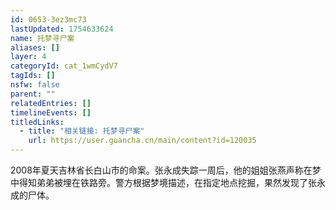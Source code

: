 ```yaml
---
id: 0653-3ez3mc73
lastUpdated: 1754633624
name: 托梦寻尸案
aliases: []
layer: 4
categoryId: cat_1wmCydV7
tagIds: []
nsfw: false
parent: ""
relatedEntries: []
timelineEvents: []
titledLinks:
  - title: "相关链接: 托梦寻尸案"
    url: https://user.guancha.cn/main/content?id=120035
---
```


2008年夏天吉林省长白山市的命案。张永成失踪一周后，他的姐姐张燕声称在梦中得知弟弟被埋在铁路旁。警方根据梦境描述，在指定地点挖掘，果然发现了张永成的尸体。
